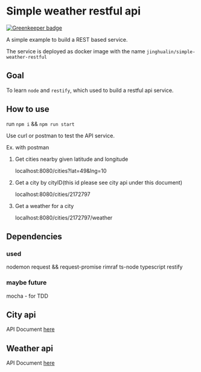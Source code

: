 # Simple weather restful api 

[![Greenkeeper badge](https://badges.greenkeeper.io/jinghualin/simple-weather-restful.svg)](https://greenkeeper.io/)

A simple example to build a REST based service. 

The service is deployed as docker image with the name `jinghualin/simple-weather-restful`

## Goal
To learn `node` and `restify`, which used to build a restful api service.

## How to use
run `npm i` && `npm run start`

Use curl or postman to test the API service.

Ex. with postman
1. Get cities nearby given latitude and longitude

   localhost:8080/cities?lat=49&lng=10

2. Get a city by cityID(this id please see city api under this document)

   localhost:8080/cities/2172797


3. Get a weather for a city

   localhost:8080/cities/2172797/weather


## Dependencies
### used
nodemon
request && request-promise
rimraf
ts-node
typescript
restify

### maybe future
mocha - for TDD
    
## City api 
API Document [here](http://www.geonames.org/export/ws-overview.html)

## Weather api
API Document [here](https://openweathermap.org/current)
